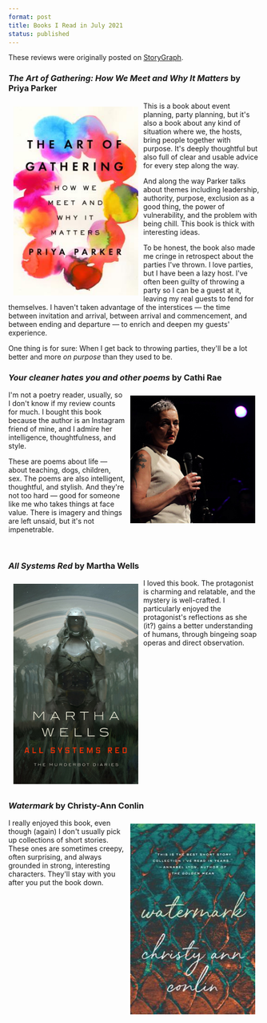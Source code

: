 ```yaml
---
format: post
title: Books I Read in July 2021
status: published
---
```


These reviews were originally posted on [StoryGraph](https://app.thestorygraph.com/profile/amyrhoda).

### *The Art of Gathering: How We Meet and Why It Matters* by Priya Parker

<img src="/images/parker-art-of-gathering.jpg" width="250px" style="float: left; padding:10px;">

This is a book about event planning, party planning, but it's also a book about any kind of situation where we, the hosts, bring people together with purpose. It's deeply thoughtful but also full of clear and usable advice for every step along the way.

And along the way Parker talks about themes including leadership, authority, purpose, exclusion as a good thing, the power of vulnerability, and the problem with being chill. This book is thick with interesting ideas.

To be honest, the book also made me cringe in retrospect about the parties I've thrown. I love parties, but I have been a lazy host. I've often been guilty of throwing a party so I can be a guest at it, leaving my real guests to fend for themselves. I haven't taken advantage of the interstices — the time between invitation and arrival, between arrival and commencement, and between ending and departure — to enrich and deepen my guests' experience.

One thing is for sure: When I get back to throwing parties, they'll be a lot better and more *on purpose* than they used to be.

### *Your cleaner hates you and other poems* by Cathi Rae

<img src="/images/rae-your-cleaner-hates-you.jpg" width="250px" style="float: right; padding:10px;">

I'm not a poetry reader, usually, so I don't know if my review counts for much. I bought this book because the author is an Instagram friend of mine, and I admire her intelligence, thoughtfulness, and style.

These are poems about life — about teaching, dogs, children, sex. The poems are also intelligent, thoughtful, and stylish. And they're not too hard — good for someone like me who takes things at face value. There is imagery and things are left unsaid, but it's not impenetrable.

<br clear="all" />

### *All Systems Red* by Martha Wells

<img src="/images/wells-all-systems-red.jpg" width="250px" style="float: left; padding:10px;">

I loved this book. The protagonist is charming and relatable, and the mystery is well-crafted. I particularly enjoyed the protagonist's reflections as she (it?) gains a better understanding of humans, through bingeing soap operas and direct observation.

<br clear="all" />


### *Watermark* by Christy-Ann Conlin

<img src="/images/conlin-watermark.jpg" width="250px" style="float: right; padding:10px;">

I really enjoyed this book, even though (again) I don't usually pick up collections of short stories. These ones are sometimes creepy, often surprising, and always grounded in strong, interesting characters. They'll stay with you after you put the book down.

